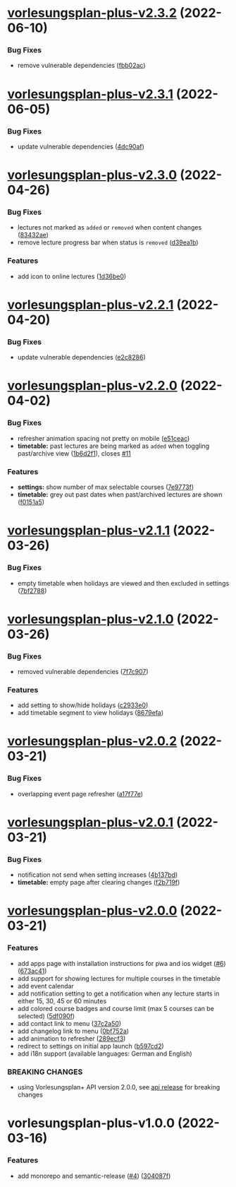 # [vorlesungsplan-plus-v2.3.2](https://github.com/larsrickert/vorlesungsplan-plus/compare/vorlesungsplan-plus-v2.3.1...vorlesungsplan-plus-v2.3.2) (2022-06-10)


### Bug Fixes

* remove vulnerable dependencies ([fbb02ac](https://github.com/larsrickert/vorlesungsplan-plus/commit/fbb02ac95158be02a8c2806738e76e630efe9bdc))

# [vorlesungsplan-plus-v2.3.1](https://github.com/larsrickert/vorlesungsplan-plus/compare/vorlesungsplan-plus-v2.3.0...vorlesungsplan-plus-v2.3.1) (2022-06-05)


### Bug Fixes

* update vulnerable dependencies ([4dc90af](https://github.com/larsrickert/vorlesungsplan-plus/commit/4dc90af1a4c30bbbbea8981f7faac889e178a34d))

# [vorlesungsplan-plus-v2.3.0](https://github.com/larsrickert/vorlesungsplan-plus/compare/vorlesungsplan-plus-v2.2.1...vorlesungsplan-plus-v2.3.0) (2022-04-26)


### Bug Fixes

* lectures not marked as `added` or `removed` when content changes ([83432ae](https://github.com/larsrickert/vorlesungsplan-plus/commit/83432aee10df829bc97221beb434b2959b7231b2))
* remove lecture progress bar when status is `removed` ([d39ea1b](https://github.com/larsrickert/vorlesungsplan-plus/commit/d39ea1b7985a8c48a75e9d89f15a3f326572d457))


### Features

* add icon to online lectures ([1d36be0](https://github.com/larsrickert/vorlesungsplan-plus/commit/1d36be0d37dc9afe2b3c1d48a7b61cc5d53ea46e))

# [vorlesungsplan-plus-v2.2.1](https://github.com/larsrickert/vorlesungsplan-plus/compare/vorlesungsplan-plus-v2.2.0...vorlesungsplan-plus-v2.2.1) (2022-04-20)


### Bug Fixes

* update vulnerable dependencies ([e2c8286](https://github.com/larsrickert/vorlesungsplan-plus/commit/e2c8286449f54447f87589ffde83e8d1ca07ea7a))

# [vorlesungsplan-plus-v2.2.0](https://github.com/larsrickert/vorlesungsplan-plus/compare/vorlesungsplan-plus-v2.1.1...vorlesungsplan-plus-v2.2.0) (2022-04-02)


### Bug Fixes

* refresher animation spacing not pretty on mobile ([e51ceac](https://github.com/larsrickert/vorlesungsplan-plus/commit/e51ceacd7f319607d59cfae2430588dbaf3e1960))
* **timetable:** past lectures are being marked as `added` when toggling past/archive view ([1b6d2f1](https://github.com/larsrickert/vorlesungsplan-plus/commit/1b6d2f1ed5484401be9f60f76ead9eeec8211c74)), closes [#11](https://github.com/larsrickert/vorlesungsplan-plus/issues/11)


### Features

* **settings:** show number of max selectable courses ([7e9773f](https://github.com/larsrickert/vorlesungsplan-plus/commit/7e9773faf968c8aee76e4e5e75fd35a8ae842675))
* **timetable:** grey out past dates when past/archived lectures are shown ([f0151a5](https://github.com/larsrickert/vorlesungsplan-plus/commit/f0151a5e75ad507f68615e18cf405617f1755eaa))

# [vorlesungsplan-plus-v2.1.1](https://github.com/larsrickert/vorlesungsplan-plus/compare/vorlesungsplan-plus-v2.1.0...vorlesungsplan-plus-v2.1.1) (2022-03-26)


### Bug Fixes

* empty timetable when holidays are viewed and then excluded in settings ([7bf2788](https://github.com/larsrickert/vorlesungsplan-plus/commit/7bf27886146b98f26cfec49ebd1f052fbf9a18b0))

# [vorlesungsplan-plus-v2.1.0](https://github.com/larsrickert/vorlesungsplan-plus/compare/vorlesungsplan-plus-v2.0.2...vorlesungsplan-plus-v2.1.0) (2022-03-26)


### Bug Fixes

* removed vulnerable dependencies ([7f7c907](https://github.com/larsrickert/vorlesungsplan-plus/commit/7f7c907f7b072bf22be9e69ad52718b955b72f3a))


### Features

* add setting to show/hide holidays ([c2933e0](https://github.com/larsrickert/vorlesungsplan-plus/commit/c2933e071e876deea5e7d7ae678540ad045d0ee3))
* add timetable segment to view holidays ([8679efa](https://github.com/larsrickert/vorlesungsplan-plus/commit/8679efaec103221e1c5ffcb94e6a296ddf01b1ca))

# [vorlesungsplan-plus-v2.0.2](https://github.com/larsrickert/vorlesungsplan-plus/compare/vorlesungsplan-plus-v2.0.1...vorlesungsplan-plus-v2.0.2) (2022-03-21)


### Bug Fixes

* overlapping event page refresher ([a17f77e](https://github.com/larsrickert/vorlesungsplan-plus/commit/a17f77eef30fe7011a587b4f4870300e8d13ed43))

# [vorlesungsplan-plus-v2.0.1](https://github.com/larsrickert/vorlesungsplan-plus/compare/vorlesungsplan-plus-v2.0.0...vorlesungsplan-plus-v2.0.1) (2022-03-21)


### Bug Fixes

* notification not send when setting increases ([4b137bd](https://github.com/larsrickert/vorlesungsplan-plus/commit/4b137bd230ad8a722d0dd7f8c359dbf6e1779b7f))
* **timetable:** empty page after clearing changes ([f2b719f](https://github.com/larsrickert/vorlesungsplan-plus/commit/f2b719f3e32381927e93ab68b57b9f8db5418ade))

# [vorlesungsplan-plus-v2.0.0](https://github.com/larsrickert/vorlesungsplan-plus/compare/vorlesungsplan-plus-v1.0.0...vorlesungsplan-plus-v2.0.0) (2022-03-21)


### Features

* add apps page with installation instructions for pwa and ios widget ([#6](https://github.com/larsrickert/vorlesungsplan-plus/issues/6)) ([673ac41](https://github.com/larsrickert/vorlesungsplan-plus/commit/673ac4113ce7b8acd3d89f5371c0d3522fa71868))
* add support for showing lectures for multiple courses in the timetable
* add event calendar
* add notification setting to get a notification when any lecture starts in either 15, 30, 45 or 60 minutes
* add colored course badges and course limit (max 5 courses can be selected) ([5df090f](https://github.com/larsrickert/vorlesungsplan-plus/commit/5df090fbd820236b0f4567121810f1b0160b531e))
* add contact link to menu ([37c2a50](https://github.com/larsrickert/vorlesungsplan-plus/commit/37c2a50a89a5dd70cf999c836f9b83cfda1f7f1f))
* add changelog link to menu ([0bf752a](https://github.com/larsrickert/vorlesungsplan-plus/commit/0bf752aaddabd8aa084a45b341c6faae81772b66))
* add animation to refresher ([289ecf3](https://github.com/larsrickert/vorlesungsplan-plus/commit/289ecf355d73029d56a5f4ea3fdba0ee7da7a61c))
* redirect to settings on initial app launch ([b597cd2](https://github.com/larsrickert/vorlesungsplan-plus/commit/b597cd239caea7c972693296f8669d54817f3a56))
* add i18n support (available languages: German and English)


### BREAKING CHANGES

* using Vorlesungsplan+ API version 2.0.0, see [api release](https://github.com/larsrickert/vorlesungsplan-plus/releases/tag/vorlesungsplan-plus-api-v2.0.0) for breaking changes

# vorlesungsplan-plus-v1.0.0 (2022-03-16)


### Features

* add monorepo and semantic-release ([#4](https://github.com/larsrickert/vorlesungsplan-plus/issues/4)) ([304087f](https://github.com/larsrickert/vorlesungsplan-plus/commit/304087f38b11b8c11336286f0463da03907b08b5))

